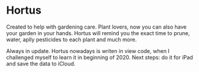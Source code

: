 # Hortus
Created to help with gardening care. Plant lovers, now you can also have your garden in your hands. Hortus will remind you the exact time to prune, water, aplly pesticides to each plant and much more.

Always in update. Hortus nowadays is writen in view code, when I challenged myself to learn it in beginning of 2020. Next steps: do it for iPad and save the data to iCloud.
